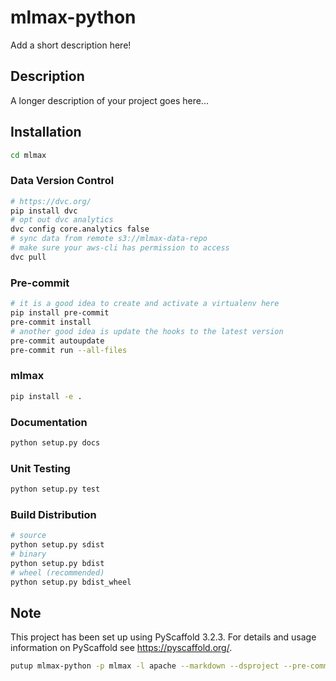 # mlmax-python

Add a short description here!


## Description

A longer description of your project goes here...

## Installation
```bash
cd mlmax
```
### Data Version Control
```bash
# https://dvc.org/
pip install dvc
# opt out dvc analytics
dvc config core.analytics false
# sync data from remote s3://mlmax-data-repo
# make sure your aws-cli has permission to access
dvc pull
```

### Pre-commit
```bash
# it is a good idea to create and activate a virtualenv here
pip install pre-commit
pre-commit install
# another good idea is update the hooks to the latest version
pre-commit autoupdate
pre-commit run --all-files
```

### mlmax
```bash
pip install -e .
```
### Documentation
```bash
python setup.py docs
```
### Unit Testing
```bash
python setup.py test
```

### Build Distribution
```bash
# source
python setup.py sdist
# binary
python setup.py bdist
# wheel (recommended)
python setup.py bdist_wheel
```


## Note

This project has been set up using PyScaffold 3.2.3. For details and usage
information on PyScaffold see https://pyscaffold.org/.

```bash
putup mlmax-python -p mlmax -l apache --markdown --dsproject --pre-commit
```
